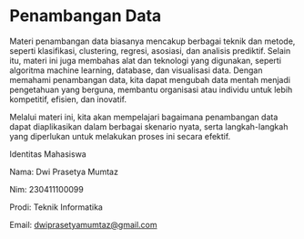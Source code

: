 # Penambangan Data


Materi penambangan data biasanya mencakup berbagai teknik dan metode, seperti klasifikasi, clustering, regresi, asosiasi, dan analisis prediktif. Selain itu, materi ini juga membahas alat dan teknologi yang digunakan, seperti algoritma machine learning, database, dan visualisasi data. Dengan memahami penambangan data, kita dapat mengubah data mentah menjadi pengetahuan yang berguna, membantu organisasi atau individu untuk lebih kompetitif, efisien, dan inovatif.


Melalui materi ini, kita akan mempelajari bagaimana penambangan data dapat diaplikasikan dalam berbagai skenario nyata, serta langkah-langkah yang diperlukan untuk melakukan proses ini secara efektif. 


Identitas Mahasiswa

Nama: Dwi Prasetya Mumtaz

Nim: 230411100099

Prodi: Teknik Informatika

Email: dwiprasetyamumtaz@gmail.com


```{tableofcontents}
```

